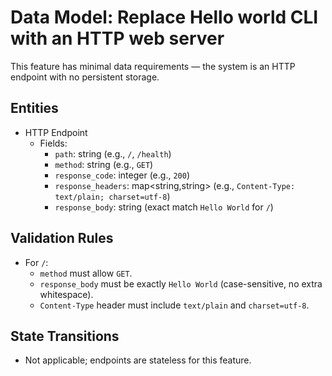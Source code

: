 # Data Model: Replace Hello world CLI with an HTTP web server

This feature has minimal data requirements — the system is an HTTP endpoint with no persistent storage.

## Entities

- HTTP Endpoint
  - Fields:
    - `path`: string (e.g., `/`, `/health`)
    - `method`: string (e.g., `GET`)
    - `response_code`: integer (e.g., `200`)
    - `response_headers`: map<string,string> (e.g., `Content-Type: text/plain; charset=utf-8`)
    - `response_body`: string (exact match `Hello World` for `/`)

## Validation Rules
- For `/`:
  - `method` must allow `GET`.
  - `response_body` must be exactly `Hello World` (case-sensitive, no extra whitespace).
  - `Content-Type` header must include `text/plain` and `charset=utf-8`.

## State Transitions
- Not applicable; endpoints are stateless for this feature.

